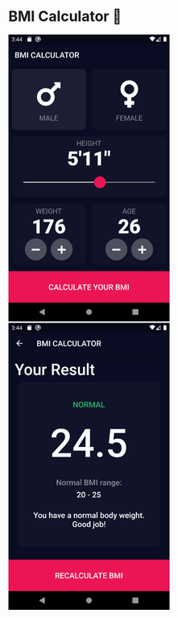 # BMI Calculator 💪

<img src="screenshots/screenshot1.png" width="320px" />

<img src="screenshots/screenshot2.png" width="320px" />
